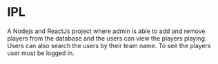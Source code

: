 # IPL
A Nodejs and ReactJs project where admin is able to add and remove players from the database and the users can view the players playing. Users can also search the users by their team name. To see the players user must be logged in.
